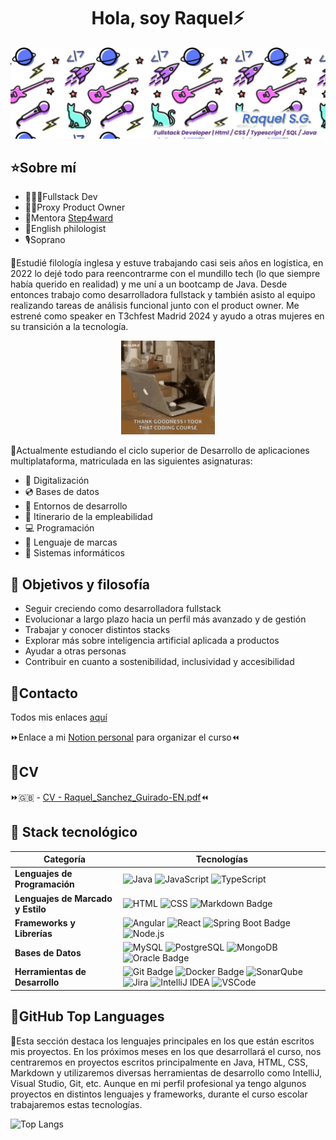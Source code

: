 <div align="center">
<h1 align="center">Hola, soy Raquel</a>⚡</h1>
</div>

![image](https://github.com/3592917/3592917/blob/main/portada.png?raw=true)

## ⭐Sobre mí

- 👩🏻‍💻Fullstack Dev
- 👩‍💼Proxy Product Owner
- 💜Mentora <a href="https://step4ward.es/team/raquel/">Step4ward</a>
- 💬English philologist
- 🎙️Soprano

🔸Estudié filología inglesa y estuve trabajando casi seis años en logística, en 2022 lo dejé todo para reencontrarme con el mundillo tech (lo que siempre había querido en realidad) y me uní a un bootcamp de Java. Desde entonces trabajo como desarrolladora fullstack y también asisto al equipo realizando tareas de análisis funcional junto con el product owner. Me estrené como speaker en T3chfest Madrid 2024 y ayudo a otras mujeres en su transición a la tecnología.

<div align="center">
<img src="https://github.com/3592917/3592917/blob/main/scaler-create-impact.gif?raw=true" width="150" />
</div>

🔸Actualmente estudiando el ciclo superior de Desarrollo de aplicaciones multiplataforma, matriculada en las siguientes asignaturas:
- 💾 Digitalización
- 💿 Bases de datos
- 🧵 Entornos de desarrollo
- 💼 Itinerario de la empleabilidad
- 💻 Programación
- 👅 Lenguaje de marcas
- 🔧 Sistemas informáticos

## 🌟 Objetivos y filosofía
* Seguir creciendo como desarrolladora fullstack
* Evolucionar a largo plazo hacia un perfil más avanzado y de gestión
* Trabajar y conocer distintos stacks
* Explorar más sobre inteligencia artificial aplicada a productos
* Ayudar a otras personas
* Contribuir en cuanto a sostenibilidad, inclusividad y accesibilidad

## 📲Contacto 
Todos mis enlaces <a href="https://linktr.ee/lapencadev">aquí</a>

⏩Enlace a mi <a href="https://phrygian-poison-fef.notion.site/1-DAM-121d0e44b0a680d4b109d68ba3df8206">Notion personal</a> para organizar el curso⏪


## 🤖CV
⏩🇬🇧 - [CV - Raquel_Sanchez_Guirado-EN.pdf](https://github.com/user-attachments/files/17495249/CV.-.Raquel_Sanchez_Guirado-EN.pdf)⏪

## 🔮 Stack tecnológico

| Categoría                        | Tecnologías                                                                                                      |
|----------------------------------|------------------------------------------------------------------------------------------------------------------|
| **Lenguajes de Programación**    | ![Java](https://github.com/lapencadev/lapencadev/assets/110655959/e6dea241-5a88-4889-bba6-9fa2097a4706) ![JavaScript](https://img.shields.io/badge/JavaScript-F7DF1E?logo=javascript&logoColor=000&style=for-the-badge) ![TypeScript](https://github.com/lapencadev/lapencadev/assets/110655959/85ed3daf-dbaf-43ee-801b-0b5f9b55514a) |
| **Lenguajes de Marcado y Estilo**| ![HTML](https://github.com/lapencadev/lapencadev/assets/110655959/c1abfaa4-f558-4cb2-8126-db53294ef3a5) ![CSS](https://github.com/lapencadev/lapencadev/assets/110655959/7ef15ffe-ab4a-4580-87d4-052fe9f1b924) ![Markdown Badge](https://img.shields.io/badge/Markdown-000?logo=markdown&logoColor=fff&style=for-the-badge) |
| **Frameworks y Librerías**       | ![Angular](https://github.com/lapencadev/lapencadev/assets/110655959/5beb3a42-82a2-4f2e-8992-d8ab34724c8a) ![React](https://img.shields.io/badge/React-61DAFB?logo=react&logoColor=000&style=for-the-badge) ![Spring Boot Badge](https://img.shields.io/badge/Spring%20Boot-6DB33F?logo=springboot&logoColor=fff&style=for-the-badge) ![Node.js](https://img.shields.io/badge/Node.js-5FA04E?logo=nodedotjs&logoColor=fff&style=for-the-badge) |
| **Bases de Datos**               | ![MySQL](https://github.com/lapencadev/lapencadev/assets/110655959/0573b551-0c99-4633-b03e-0a4c68043e5a) ![PostgreSQL](https://github.com/lapencadev/lapencadev/assets/110655959/d7292b99-b62e-45f1-9e08-1e342b205722) ![MongoDB](https://img.shields.io/badge/MongoDB-47A248?logo=mongodb&logoColor=fff&style=for-the-badge) ![Oracle Badge](https://img.shields.io/badge/Oracle-F80000?logo=oracle&logoColor=fff&style=for-the-badge) |
| **Herramientas de Desarrollo**   | ![Git Badge](https://img.shields.io/badge/Git-F05032?logo=git&logoColor=fff&style=for-the-badge) ![Docker Badge](https://img.shields.io/badge/Docker-2496ED?logo=docker&logoColor=fff&style=for-the-badge)  ![SonarQube](https://img.shields.io/badge/SonarQube-4E9BCD?logo=sonarqube&logoColor=fff&style=for-the-badge) ![Jira](https://img.shields.io/badge/Jira-0052CC?logo=jira&logoColor=fff&style=for-the-badge)  ![IntelliJ IDEA](https://img.shields.io/badge/IntelliJ%20IDEA-000?logo=intellijidea&logoColor=fff&style=for-the-badge) ![VSCode](https://img.shields.io/badge/Visual_Studio_Code-0078D4?style=for-the-badge&logo=visual%20studio%20code&logoColor=white) |


## 📎GitHub Top Languages

🚀Esta sección destaca los lenguajes principales en los que están escritos mis proyectos. En los próximos meses en los que desarrollará el curso, nos centraremos en proyectos escritos principalmente en Java, HTML, CSS, Markdown y utilizaremos diversas herramientas de desarrollo como IntelliJ, Visual Studio, Git, etc. Aunque en mi perfil profesional ya tengo algunos proyectos en distintos lenguajes y frameworks, durante el curso escolar trabajaremos estas tecnologías.

![Top Langs](https://github-readme-stats.vercel.app/api/top-langs/?username=3592917)

